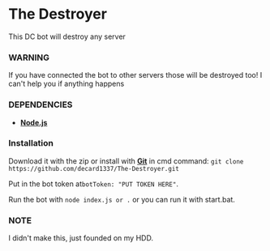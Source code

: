 # The Destroyer
This DC bot will destroy any server

### WARNING
If you have connected the bot to other servers those
will be destroyed too! I can't help you if anything happens


### DEPENDENCIES

- [**Node.js**](https://nodejs.org/en/download/current/)

### Installation

Download it with the zip or install with [**Git**](https://git-scm.com/downloads) in cmd command: `git clone https://github.com/decard1337/The-Destroyer.git`

Put in the bot token at`botToken: "PUT TOKEN HERE"`.

Run the bot with `node index.js or .` or you can run it with start.bat.

### NOTE

I didn't make this, just founded on my HDD.
